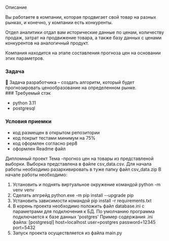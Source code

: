 Описание

Вы работаете в компании, которая продвигает свой товар на разных рынках, и конечно, у компании есть конкуренты. 

Отдел аналитики отдал вам исторические данные по ценам, количеству продаж, затрат на продвижение товара,
а также базу данных с ценами конкурентов на аналогичный продукт.

Компания находится на этапе составления прогноза цен на основании этих параметров.

### Задача

<aside>
👾 Задача разработчика – создать алгоритм, который будет прогнозировать ценообразование на определенном рынке.

</aside>
### Требуемый стэк

- python 3.11
- postgresql

### Условия приемки

- код размещен в открытом репозитории
- код покрыт тестами минимум на 75%
- код оформлен согласно pep8
- оформлен Readme файл

Дипломный проект 
Тема -прогноз цен на товары из представленой выборки.
Выборка представлена в файле csv_data.csv.
Для начала работы необходимо разархивировать в туже папку файл csv_data.zip
В начале работы необходимо:
1. Установить и поднять виртуальное окружение командой python -m venv venv
2. Сделать апгрейд python.exe -m pip install --upgrade pip
3. Установить зависимости командой pip install -r requirements.txt
4. В корень проекта необходимо положить файл database.ini с параметрами для подключения к БД. 
   По умолчанию программа подключается к базе данных 'postgres' Пример содержания .ini файла:
   [postgresql] host=localhost user=postgres password=12345 port=5432
5. Запуск проекта осуществляется из файла main.py